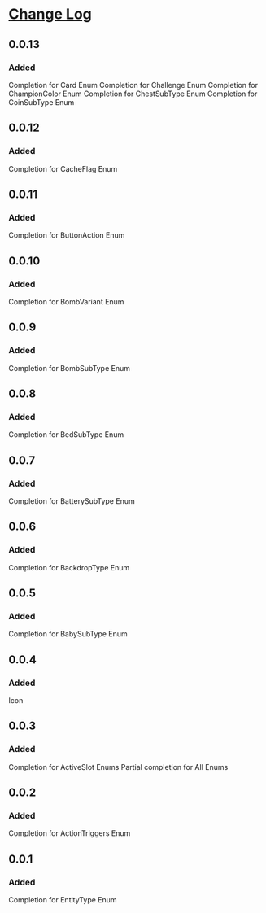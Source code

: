 # [Change Log](https://keepachangelog.com/en/1.0.0/)
## 0.0.13
### Added
Completion for Card Enum
Completion for Challenge Enum
Completion for ChampionColor Enum
Completion for ChestSubType Enum
Completion for CoinSubType Enum
## 0.0.12
### Added
Completion for CacheFlag Enum
## 0.0.11
### Added
Completion for ButtonAction Enum
## 0.0.10
### Added
Completion for BombVariant Enum
## 0.0.9
### Added
Completion for BombSubType Enum
## 0.0.8
### Added
Completion for BedSubType Enum
## 0.0.7
### Added
Completion for BatterySubType Enum
## 0.0.6
### Added
Completion for BackdropType Enum
## 0.0.5
### Added
Completion for BabySubType Enum
## 0.0.4
### Added
Icon
## 0.0.3
### Added
Completion for ActiveSlot Enums
Partial completion for All Enums
## 0.0.2
### Added
Completion for ActionTriggers Enum
## 0.0.1
### Added
Completion for EntityType Enum